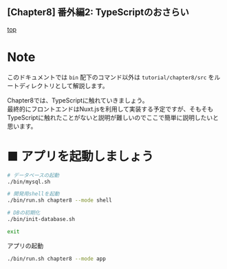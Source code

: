 [Chapter8] 番外編2: TypeScriptのおさらい
--
[top](../../README.md)

# Note
このドキュメントでは `bin` 配下のコマンド以外は `tutorial/chapter8/src` をルートディレクトリとして解説します。

Chapter8では、TypeScriptに触れていきましょう。  
最終的にフロントエンドはNuxt.jsを利用して実装する予定ですが、そもそもTypeScriptに触れたことがないと説明が難しいのでここで簡単に説明したいと思います。


# ■ アプリを起動しましょう

```bash
# データベースの起動
./bin/mysql.sh

# 開発用shellを起動
./bin/run.sh chapter8 --mode shell

# DBの初期化
./bin/init-database.sh

exit
```

アプリの起動

```bash
./bin/run.sh chapter8 --mode app
```
